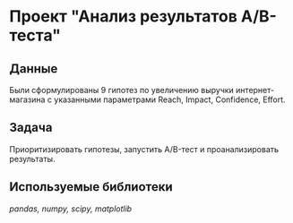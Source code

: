 # Проект "Анализ результатов A/B-теста"
## Данные
Были сформулированы 9 гипотез по увеличению выручки интернет-магазина с указанными параметрами Reach, Impact, Confidence, Effort.
## Задача 
Приоритизировать гипотезы, запустить A/B-тест и проанализировать результаты.
## Используемые библиотеки 
*pandas, numpy, scipy, matplotlib*
